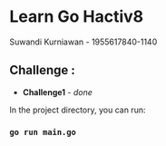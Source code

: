# Learn Go Hactiv8

Suwandi Kurniawan - 1955617840-1140

## Challenge :
- **Challenge1** - *done*

In the project directory, you can run:

### `go run main.go`